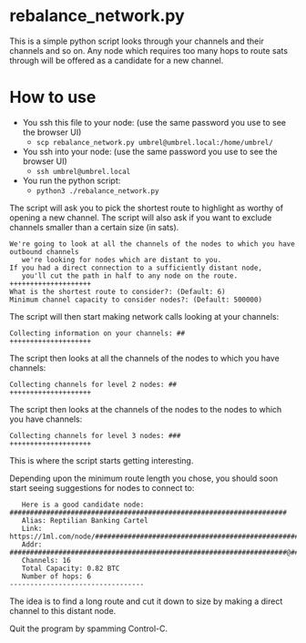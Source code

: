 # rebalance_network.py

This is a simple python script looks through your channels and their channels and so on.
Any node which requires too many hops to route sats through will be offered as a candidate for a new channel.

# How to use
* You ssh this file to your node: (use the same password you use to see the browser UI)
  * `scp rebalance_network.py umbrel@umbrel.local:/home/umbrel/`
* You ssh into your node: (use the same password you use to see the browser UI)
  * `ssh umbrel@umbrel.local`
* You run the python script:
  * `python3 ./rebalance_network.py`

The script will ask you to pick the shortest route to highlight as worthy of opening a new channel.
The script will also ask if you want to exclude channels smaller than a certain size (in sats).
```
We're going to look at all the channels of the nodes to which you have outbound channels
   we're looking for nodes which are distant to you.
If you had a direct connection to a sufficiently distant node, 
   you'll cut the path in half to any node on the route.
++++++++++++++++++++
What is the shortest route to consider?: (Default: 6) 
Minimum channel capacity to consider nodes?: (Default: 500000) 
```

The script will then start making network calls looking at your channels:
```
Collecting information on your channels: ##
++++++++++++++++++++
```

The script then looks at all the channels of the nodes to which you have channels:
```
Collecting channels for level 2 nodes: ##
++++++++++++++++++++
```

The script then looks at the channels of the nodes to the nodes to which you have channels:
```
Collecting channels for level 3 nodes: ###
++++++++++++++++++++
```

This is where the script starts getting interesting.

Depending upon the minimum route length you chose, you should soon start seeing suggestions for nodes to connect to:
```
   Here is a good candidate node: ####################################################################
   Alias: Reptilian Banking Cartel
   Link: https://1ml.com/node/####################################################################
   Addr: ####################################################################@##############################################
   Channels: 16
   Total Capacity: 0.82 BTC
   Number of hops: 6
---------------------------------
```
The idea is to find a long route and cut it down to size by making a direct channel to this distant node.

Quit the program by spamming Control-C.
